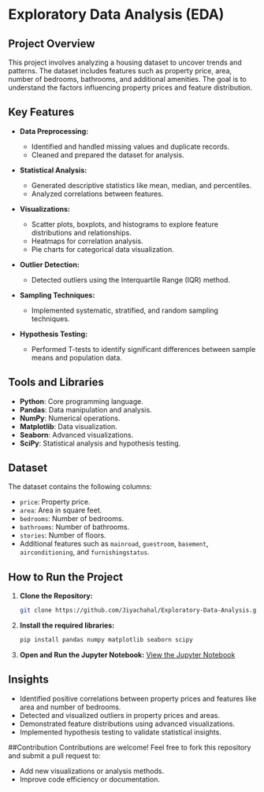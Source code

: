 # Exploratory Data Analysis (EDA)

## Project Overview
This project involves analyzing a housing dataset to uncover trends and patterns. The dataset includes features such as property price, area, number of bedrooms, bathrooms, and additional amenities. The goal is to understand the factors influencing property prices and feature distribution.

## Key Features
- **Data Preprocessing:**
  - Identified and handled missing values and duplicate records.
  - Cleaned and prepared the dataset for analysis.
  
- **Statistical Analysis:**
  - Generated descriptive statistics like mean, median, and percentiles.
  - Analyzed correlations between features.

- **Visualizations:**
  - Scatter plots, boxplots, and histograms to explore feature distributions and relationships.
  - Heatmaps for correlation analysis.
  - Pie charts for categorical data visualization.

- **Outlier Detection:**
  - Detected outliers using the Interquartile Range (IQR) method.

- **Sampling Techniques:**
  - Implemented systematic, stratified, and random sampling techniques.

- **Hypothesis Testing:**
  - Performed T-tests to identify significant differences between sample means and population data.

## Tools and Libraries
- **Python**: Core programming language.
- **Pandas**: Data manipulation and analysis.
- **NumPy**: Numerical operations.
- **Matplotlib**: Data visualization.
- **Seaborn**: Advanced visualizations.
- **SciPy**: Statistical analysis and hypothesis testing.

## Dataset
The dataset contains the following columns:
- `price`: Property price.
- `area`: Area in square feet.
- `bedrooms`: Number of bedrooms.
- `bathrooms`: Number of bathrooms.
- `stories`: Number of floors.
- Additional features such as `mainroad`, `guestroom`, `basement`, `airconditioning`, and `furnishingstatus`.

## How to Run the Project
1. **Clone the Repository:**
   ```bash
   git clone https://github.com/Jiyachahal/Exploratory-Data-Analysis.git
2. **Install the required libraries:**
   ```bash
   pip install pandas numpy matplotlib seaborn scipy
3. **Open and Run the Jupyter Notebook:**
    [View the Jupyter Notebook](./python_code.ipynb)


## Insights
- Identified positive correlations between property prices and features like area and number of bedrooms.
- Detected and visualized outliers in property prices and areas.
- Demonstrated feature distributions using advanced visualizations.
- Implemented hypothesis testing to validate statistical insights.

##Contribution
Contributions are welcome! Feel free to fork this repository and submit a pull request to:
- Add new visualizations or analysis methods.
- Improve code efficiency or documentation.

